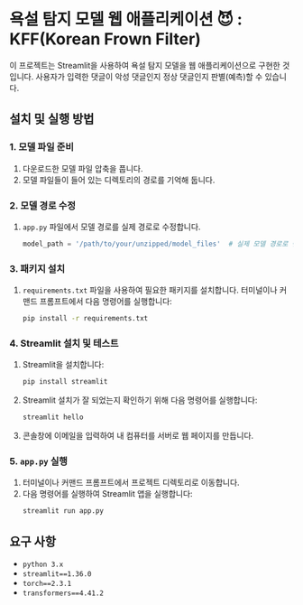 # 욕설 탐지 모델 웹 애플리케이션 😈 : KFF(Korean Frown Filter)
이 프로젝트는 Streamlit을 사용하여 욕설 탐지 모델을 웹 애플리케이션으로 구현한 것입니다. 사용자가 입력한 댓글이 악성 댓글인지 정상 댓글인지 판별(예측)할 수 있습니다.

## 설치 및 실행 방법

### 1. 모델 파일 준비
1. 다운로드한 모델 파일 압축을 풉니다.
2. 모델 파일들이 들어 있는 디렉토리의 경로를 기억해 둡니다.

### 2. 모델 경로 수정
1. `app.py` 파일에서 모델 경로를 실제 경로로 수정합니다.

    ```python
    model_path = '/path/to/your/unzipped/model_files'  # 실제 모델 경로로 변경
    ```

### 3. 패키지 설치
1. `requirements.txt` 파일을 사용하여 필요한 패키지를 설치합니다. 터미널이나 커맨드 프롬프트에서 다음 명령어를 실행합니다:
   
    ```bash
    pip install -r requirements.txt
    ```

### 4. Streamlit 설치 및 테스트
1. Streamlit을 설치합니다:
    ```bash
    pip install streamlit
    ```
2. Streamlit 설치가 잘 되었는지 확인하기 위해 다음 명령어를 실행합니다:
    ```bash
    streamlit hello
    ```
3. 콘솔창에 이메일을 입력하여 내 컴퓨터를 서버로 웹 페이지를 만듭니다.

### 5. `app.py` 실행
1. 터미널이나 커맨드 프롬프트에서 프로젝트 디렉토리로 이동합니다.
2. 다음 명령어를 실행하여 Streamlit 앱을 실행합니다:
    ```bash
    streamlit run app.py
    ```

## 요구 사항
- `python 3.x`
- `streamlit==1.36.0`
- `torch==2.3.1`
- `transformers==4.41.2`


